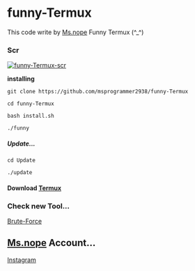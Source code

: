# funny-Termux

This code write by [Ms.nope](https://github.com/msprogrammer2938)
Funny Termux (^_^)

### Scr
[![funny-Termux-scr](https://user-images.githubusercontent.com/78996423/118414227-9a116100-b6b8-11eb-8074-5289641d3c38.jpeg)](https://github.com/msprogrammer2938/funny-Termux)

**installing**
```
git clone https://github.com/msprogrammer2938/funny-Termux

cd funny-Termux

bash install.sh

./funny
```

##### Update...
```
cd Update

./update
```

#### Download [Termux](https://play.google.com/store/apps/details?id=com.termux&hl=en&gl=US)

### Check new Tool...
[Brute-Force](https://github.com/msprogrammer2938/Brute-Force)

## [Ms.nope](https://github.com/msprogrammer2938) Account...
[Instagram](https://instagram.com/programmer2938)

